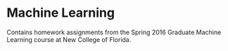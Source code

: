 # Machine Learning

Contains homework assignments from the Spring 2016 Graduate Machine Learning course at New College of Florida. 
